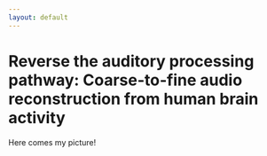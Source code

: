 ```yaml
---
layout: default
---
```

# Reverse the auditory processing pathway: Coarse-to-fine audio reconstruction from human brain activity

Here comes my picture!

